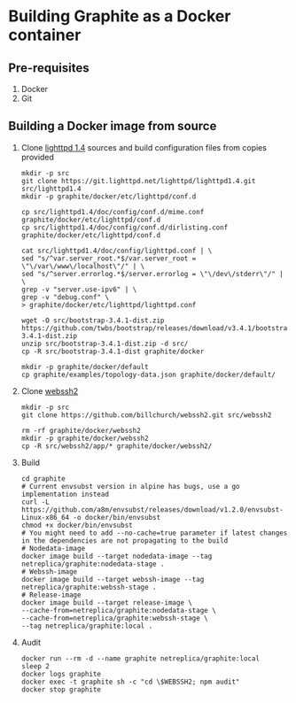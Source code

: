 # Building Graphite as a Docker container

## Pre-requisites

1. Docker
2. Git

## Building a Docker image from source

1. Clone [lighttpd 1.4](https://git.lighttpd.net/lighttpd/lighttpd1.4) sources and build configuration files from copies provided

    ```Shell
    mkdir -p src
    git clone https://git.lighttpd.net/lighttpd/lighttpd1.4.git src/lighttpd1.4
    mkdir -p graphite/docker/etc/lighttpd/conf.d

    cp src/lighttpd1.4/doc/config/conf.d/mime.conf graphite/docker/etc/lighttpd/conf.d
    cp src/lighttpd1.4/doc/config/conf.d/dirlisting.conf graphite/docker/etc/lighttpd/conf.d

    cat src/lighttpd1.4/doc/config/lighttpd.conf | \
    sed "s/^var.server_root.*$/var.server_root = \"\/var\/www\/localhost\"/" | \
    sed "s/^server.errorlog.*$/server.errorlog = \"\/dev\/stderr\"/" | \
    grep -v "server.use-ipv6" | \
    grep -v "debug.conf" \
    > graphite/docker/etc/lighttpd/lighttpd.conf

    wget -O src/bootstrap-3.4.1-dist.zip https://github.com/twbs/bootstrap/releases/download/v3.4.1/bootstrap-3.4.1-dist.zip
    unzip src/bootstrap-3.4.1-dist.zip -d src/
    cp -R src/bootstrap-3.4.1-dist graphite/docker

    mkdir -p graphite/docker/default
    cp graphite/examples/topology-data.json graphite/docker/default/
    ```

2. Clone [webssh2](https://github.com/billchurch/WebSSH2)

    ```Shell
    mkdir -p src
    git clone https://github.com/billchurch/webssh2.git src/webssh2

    rm -rf graphite/docker/webssh2
    mkdir -p graphite/docker/webssh2
    cp -R src/webssh2/app/* graphite/docker/webssh2/
    ```

4. Build

    ```Shell
    cd graphite
    # Current envsubst version in alpine has bugs, use a go implementation instead
    curl -L https://github.com/a8m/envsubst/releases/download/v1.2.0/envsubst-Linux-x86_64 -o docker/bin/envsubst
    chmod +x docker/bin/envsubst
    # You might need to add --no-cache=true parameter if latest changes in the dependencies are not propagating to the build
    # Nodedata-image
    docker image build --target nodedata-image --tag netreplica/graphite:nodedata-stage .
    # Webssh-image
    docker image build --target webssh-image --tag netreplica/graphite:webssh-stage .
    # Release-image
    docker image build --target release-image \
    --cache-from=netreplica/graphite:nodedata-stage \
    --cache-from=netreplica/graphite:webssh-stage \
    --tag netreplica/graphite:local .
    ```

5. Audit

    ```Shell
    docker run --rm -d --name graphite netreplica/graphite:local
    sleep 2
    docker logs graphite
    docker exec -t graphite sh -c "cd \$WEBSSH2; npm audit"
    docker stop graphite
    ```
